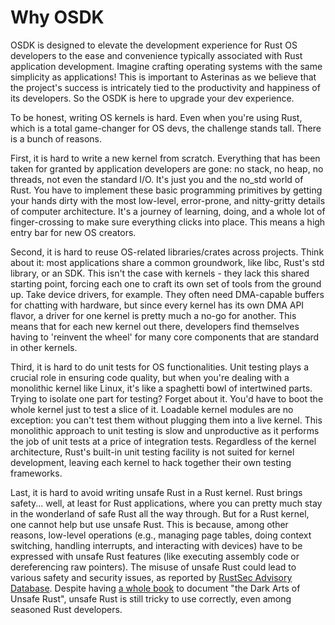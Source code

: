 # Why OSDK

OSDK is designed to elevate the development experience
for Rust OS developers to the ease and convenience
typically associated with Rust application development.
Imagine crafting operating systems
with the same simplicity as applications!
This is important to Asterinas
as we believe that the project's success
is intricately tied to the productivity and happiness
of its developers.
So the OSDK is here to upgrade your dev experience.

To be honest, writing OS kernels is hard.
Even when you're using Rust,
which is a total game-changer for OS devs,
the challenge stands tall.
There is a bunch of reasons.

First, it is hard to write a new kernel from scratch.
Everything that has been taken for granted by
application developers are gone:
no stack, no heap, no threads, not even the standard I/O.
It's just you and the no_std world of Rust.
You have to implement these basic programming primitives
by getting your hands dirty with the most low-level,
error-prone, and nitty-gritty details of computer architecture.
It's a journey of learning, doing, and
a whole lot of finger-crossing
to make sure everything clicks into place.
This means a high entry bar for new OS creators.

Second, it is hard to
reuse OS-related libraries/crates across projects.
Think about it:
most applications share a common groundwork,
like libc, Rust's std library, or an SDK.
This isn't the case with kernels -
they lack this shared starting point,
forcing each one to craft its own set of tools
from the ground up.
Take device drivers, for example.
They often need DMA-capable buffers for chatting with hardware,
but since every kernel has its own DMA API flavor,
a driver for one kernel is pretty much a no-go for another.
This means that for each new kernel out there,
developers find themselves having to 'reinvent the wheel'
for many core components that are standard in other kernels.

Third, it is hard to do unit tests for OS functionalities.
Unit testing plays a crucial role in ensuring code quality,
but when you're dealing with a monolithic kernel like Linux,
it's like a spaghetti bowl of intertwined parts.
Trying to isolate one part for testing?
Forget about it.
You'd have to boot the whole kernel just to test a slice of it.
Loadable kernel modules are no exception:
you can't test them without plugging them into a live kernel.
This monolithic approach to unit testing is slow and unproductive
as it performs the job of unit tests
at a price of integration tests.
Regardless of the kernel architecture,
Rust's built-in unit testing facility
is not suited for kernel development,
leaving each kernel to hack together their own testing frameworks.

Last, it is hard to avoid writing unsafe Rust in a Rust kernel.
Rust brings safety...
well, at least for Rust applications,
where you can pretty much stay
in the wonderland of safe Rust all the way through.
But for a Rust kernel,
one cannot help but use unsafe Rust.
This is because, among other reasons,
low-level operations (e.g., managing page tables,
doing context switching, handling interrupts,
and interacting with devices) have to be expressed
with unsafe Rust features (like executing assembly code
or dereferencing raw pointers).
The misuse of unsafe Rust could lead to
various safety and security issues,
as reported by [RustSec Advisory Database](https://rustsec.org).
Despite having [a whole book](https://doc.rust-lang.org/nomicon/)
to document "the Dark Arts of Unsafe Rust",
unsafe Rust is still tricky to use correctly,
even among seasoned Rust developers.
